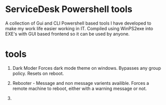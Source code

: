 # ServiceDesk Powershell tools
A collection of Gui and CLI Powershell based tools I have developed to make my work life easier working in IT.
Compiled using WinPS2exe into EXE's with GUI based frontend so it can be used by anyone.

# tools

1. Dark Moder
     Forces dark mode theme on windows. Bypasses any group policy. Resets on reboot.

2. Rebooter - Message and non message varients availible.
     Forces a remote machine to reboot, either with a warning message or not.

3.
